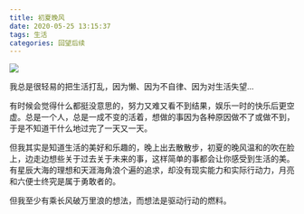 ```yaml
---
title: 初夏晚风
date: 2020-05-25 13:15:37
tags: 生活
categories: 回望后续
---
```

![](/images/IMG_0375.jpeg)

我总是很轻易的把生活打乱，因为懒、因为不自律、因为对生活失望...

有时候会觉得什么都挺没意思的，努力又难又看不到结果，娱乐一时的快乐后更空虚。总是一个人，总是一成不变的活着，想做的事因为各种原因做不了或做不到，于是不知道干什么地过完了一天又一天。

但我其实是知道生活的美好和乐趣的，晚上出去散散步，初夏的晚风温和的吹在脸上，边走边想些关于过去关于未来的事，这样简单的事都会让你感受到生活的美。有星辰大海的理想和天涯海角浪个遍的追求，却没有现实能力和实际行动力，月亮和六便士终究是属于勇敢者的。

但我至少有乘长风破万里浪的想法，而想法是驱动行动的燃料。
